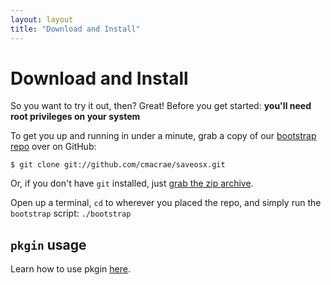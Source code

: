 ```yaml
---
layout: layout
title: "Download and Install"
---
```


Download and Install
====================

So you want to try it out, then? Great!
Before you get started: **you'll need root privileges on your system**

To get you up and running in under a minute, grab a copy of our [bootstrap repo](https://github.com/cmacrae/saveosx) over on GitHub:

	$ git clone git://github.com/cmacrae/saveosx.git

Or, if you don't have `git` installed, just [grab the zip archive](https://github.com/cmacrae/saveosx/archive/master.zip).
	   
Open up a terminal, `cd` to wherever you placed the repo, and simply run the `bootstrap` script: `./bootstrap`

`pkgin` usage
-------------
Learn how to use pkgin [here](/pkgin-howto/).

